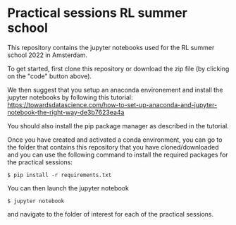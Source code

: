 # Practical sessions RL summer school

This repository contains the jupyter notebooks used for the RL summer school 2022 in Amsterdam.

To get started, first clone this repository or download the zip file (by clicking on the "code" button above).

We then suggest that you setup an anaconda environement and install the jupyter notebooks by following this tutorial:
https://towardsdatascience.com/how-to-set-up-anaconda-and-jupyter-notebook-the-right-way-de3b7623ea4a

You should also install the pip package manager as described in the tutorial.

Once you have created and activated a conda environment, you can go to the folder that contains this repository that you have cloned/downloaded and you can use the following command to install the required packages for the practical sessions:
```
$ pip install -r requirements.txt
```

You can then launch the jupyter notebook
```
$ jupyter notebook
```
and navigate to the folder of interest for each of the practical sessions.
